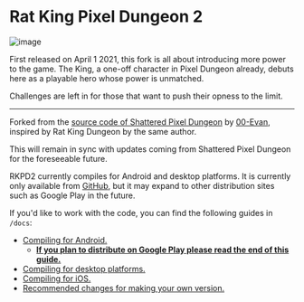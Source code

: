 # Rat King Pixel Dungeon 2

![image](https://user-images.githubusercontent.com/7078074/119247071-a6277380-bb3b-11eb-9452-e9f0d8c040d2.png)

First released on April 1 2021, this fork is all about introducing more power to the game. The King, a one-off character in Pixel Dungeon already, debuts here as a playable hero whose power is unmatched.

Challenges are left in for those that want to push their opness to the limit.

---
Forked from the [source code of Shattered Pixel Dungeon](https://github.com/00-evan/shattered-pixel-dungeon/) by [00-Evan](https://shatteredpixel.com/), inspired by Rat King Dungeon by the same author.

This will remain in sync with updates coming from Shattered Pixel Dungeon for the foreseeable future.

RKPD2 currently compiles for Android and desktop platforms. It is currently only available from [GitHub](https://github.com/Zrp200/rkpd2/releases), but it may expand to other distribution sites such as Google Play in the future.

If you'd like to work with the code, you can find the following guides in `/docs`:
- [Compiling for Android.](docs/getting-started-android.md)
    - **[If you plan to distribute on Google Play please read the end of this guide.](docs/getting-started-android.md#distributing-your-apk)**
- [Compiling for desktop platforms.](docs/getting-started-desktop.md)
- [Compiling for iOS.](docs/getting-started-ios.md)
- [Recommended changes for making your own version.](docs/recommended-changes.md)